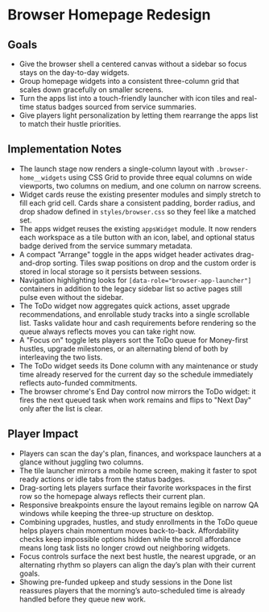 # Browser Homepage Redesign

## Goals
- Give the browser shell a centered canvas without a sidebar so focus stays on the day-to-day widgets.
- Group homepage widgets into a consistent three-column grid that scales down gracefully on smaller screens.
- Turn the apps list into a touch-friendly launcher with icon tiles and real-time status badges sourced from service summaries.
- Give players light personalization by letting them rearrange the apps list to match their hustle priorities.

## Implementation Notes
- The launch stage now renders a single-column layout with `.browser-home__widgets` using CSS Grid to provide three equal columns on wide viewports, two columns on medium, and one column on narrow screens.
- Widget cards reuse the existing presenter modules and simply stretch to fill each grid cell. Cards share a consistent padding, border radius, and drop shadow defined in `styles/browser.css` so they feel like a matched set.
- The apps widget reuses the existing `appsWidget` module. It now renders each workspace as a tile button with an icon, label, and optional status badge derived from the service summary metadata.
- A compact "Arrange" toggle in the apps widget header activates drag-and-drop sorting. Tiles swap positions on drop and the custom order is stored in local storage so it persists between sessions.
- Navigation highlighting looks for `[data-role="browser-app-launcher"]` containers in addition to the legacy sidebar list so active pages still pulse even without the sidebar.
- The ToDo widget now aggregates quick actions, asset upgrade recommendations, and enrollable study tracks into a single scrollable list. Tasks validate hour and cash requirements before rendering so the queue always reflects moves you can take right now.
- A "Focus on" toggle lets players sort the ToDo queue for Money-first hustles, upgrade milestones, or an alternating blend of both by interleaving the two lists.
- The ToDo widget seeds its Done column with any maintenance or study time already reserved for the current day so the schedule immediately reflects auto-funded commitments.
- The browser chrome's End Day control now mirrors the ToDo widget: it fires the next queued task when work remains and flips to "Next Day" only after the list is clear.

## Player Impact
- Players can scan the day's plan, finances, and workspace launchers at a glance without juggling two columns.
- The tile launcher mirrors a mobile home screen, making it faster to spot ready actions or idle tabs from the status badges.
- Drag-sorting lets players surface their favorite workspaces in the first row so the homepage always reflects their current plan.
- Responsive breakpoints ensure the layout remains legible on narrow QA windows while keeping the three-up structure on desktop.
- Combining upgrades, hustles, and study enrollments in the ToDo queue helps players chain momentum moves back-to-back. Affordability checks keep impossible options hidden while the scroll affordance means long task lists no longer crowd out neighboring widgets.
- Focus controls surface the next best hustle, the nearest upgrade, or an alternating rhythm so players can align the day’s plan with their current goals.
- Showing pre-funded upkeep and study sessions in the Done list reassures players that the morning’s auto-scheduled time is already handled before they queue new work.

